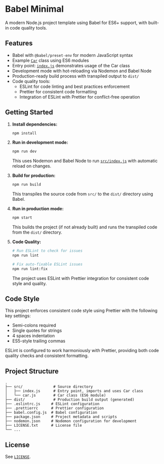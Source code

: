
# Babel Minimal

A modern Node.js project template using Babel for ES6+ support, with built-in code quality tools.

## Features

- Babel with `@babel/preset-env` for modern JavaScript syntax
- Example [`Car`](src/car.js) class using ES6 modules
- Entry point: [`index.js`](src/index.js) demonstrates usage of the Car class
- Development mode with hot-reloading via Nodemon and Babel Node
- Production-ready build process with transpiled output to `dist/`
- Code quality tools:
  - ESLint for code linting and best practices enforcement
  - Prettier for consistent code formatting
  - Integration of ESLint with Prettier for conflict-free operation

## Getting Started

1. **Install dependencies:**
   ```sh
   npm install
   ```

2. **Run in development mode:**
   ```sh
   npm run dev
   ```
   This uses Nodemon and Babel Node to run [`src/index.js`](src/index.js) with automatic reload on changes.

3. **Build for production:**
   ```sh
   npm run build
   ```
   This transpiles the source code from `src/` to the `dist/` directory using Babel.

4. **Run in production mode:**
   ```sh
   npm start
   ```
   This builds the project (if not already built) and runs the transpiled code from the `dist/` directory.

5. **Code Quality:**
   ```sh
   # Run ESLint to check for issues
   npm run lint

   # Fix auto-fixable ESLint issues
   npm run lint:fix
   ```
   The project uses ESLint with Prettier integration for consistent code style and quality.

## Code Style

This project enforces consistent code style using Prettier with the following key settings:
- Semi-colons required
- Single quotes for strings
- 4 spaces indentation
- ES5-style trailing commas

ESLint is configured to work harmoniously with Prettier, providing both code quality checks and consistent formatting.

## Project Structure

```
.
├── src/              # Source directory
│   ├── index.js      # Entry point, imports and uses Car class
│   └── car.js        # Car class (ES6 module)
├── dist/             # Production build output (generated)
├── .eslintrc.js     # ESLint configuration
├── .prettierrc      # Prettier configuration
├── babel.config.js  # Babel configuration
├── package.json     # Project metadata and scripts
├── nodemon.json     # Nodemon configuration for development
├── LICENSE.txt      # License file
└── ...
```

## License

See [`LICENSE`](LICENSE).


